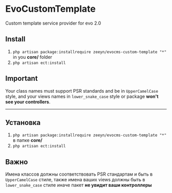 # EvoCustomTemplate
Custom template service provider for evo 2.0

## Install

1) `php artisan package:installrequire zeeyn/evocms-custom-template "*"` in you **core/** folder
2) `php artisan ect:install` 

## Important

Your class names must support PSR standards and be in `UpperCamelCase` style, and your views names in `lower_snake_case` style or package **won't see your controllers**.  

---

## Установка  

1) `php artisan package:installrequire zeeyn/evocms-custom-template "*"` в папке **core/**
2) `php artisan ect:install`

## Важно

Имена классов должны соответствовать PSR стандартам и быть в `UpperCamelCase` стиле, также имена ваших views должны быть в `lower_snake_case` стиле иначе пакет **не увидит ваши контроллеры**